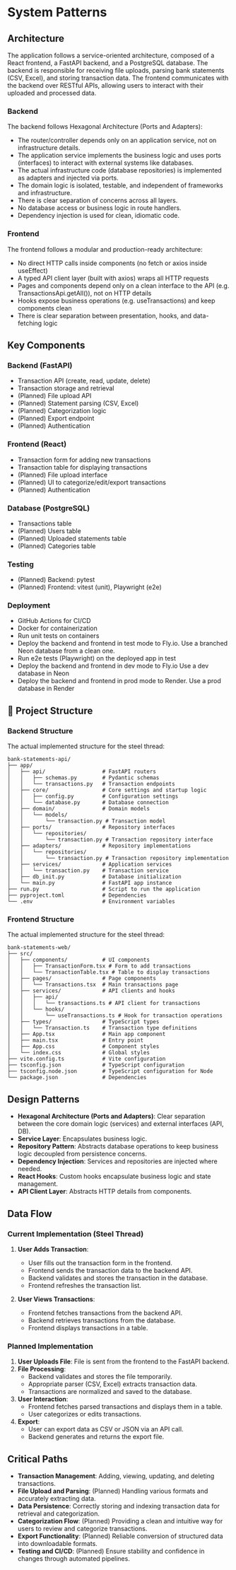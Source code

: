 # System Patterns

## Architecture

The application follows a service-oriented architecture, composed of a React frontend, a FastAPI backend, and a PostgreSQL database. The backend is responsible for receiving file uploads, parsing bank statements (CSV, Excel), and storing transaction data. The frontend communicates with the backend over RESTful APIs, allowing users to interact with their uploaded and processed data.

### Backend

The backend follows Hexagonal Architecture (Ports and Adapters):

- The router/controller depends only on an application service, not on infrastructure details.
- The application service implements the business logic and uses ports (interfaces) to interact with external systems like databases.
- The actual infrastructure code (database repositories) is implemented as adapters and injected via ports.
- The domain logic is isolated, testable, and independent of frameworks and infrastructure.
- There is clear separation of concerns across all layers.
- No database access or business logic in route handlers.
- Dependency injection is used for clean, idiomatic code.

### Frontend

The frontend follows a modular and production-ready architecture:

- No direct HTTP calls inside components (no fetch or axios inside useEffect)
- A typed API client layer (built with axios) wraps all HTTP requests
- Pages and components depend only on a clean interface to the API (e.g. TransactionsApi.getAll()), not on HTTP details
- Hooks expose business operations (e.g. useTransactions) and keep components clean
- There is clear separation between presentation, hooks, and data-fetching logic

## Key Components

### Backend (FastAPI)

- Transaction API (create, read, update, delete)
- Transaction storage and retrieval
- (Planned) File upload API
- (Planned) Statement parsing (CSV, Excel)
- (Planned) Categorization logic
- (Planned) Export endpoint
- (Planned) Authentication

### Frontend (React)

- Transaction form for adding new transactions
- Transaction table for displaying transactions
- (Planned) File upload interface
- (Planned) UI to categorize/edit/export transactions
- (Planned) Authentication

### Database (PostgreSQL)

- Transactions table
- (Planned) Users table
- (Planned) Uploaded statements table
- (Planned) Categories table

### Testing

- (Planned) Backend: pytest
- (Planned) Frontend: vitest (unit), Playwright (e2e)

### Deployment

- GitHub Actions for CI/CD
- Docker for containerization
- Run unit tests on containers
- Deploy the backend and frontend in test mode to Fly.io. Use a branched Neon database from a clean one.
- Run e2e tests (Playwright) on the deployed app in test
- Deploy the backend and frontend in dev mode to Fly.io Use a dev database in Neon
- Deploy the backend and frontend in prod mode to Render. Use a prod database in Render


## 📁 Project Structure

### Backend Structure

The actual implemented structure for the steel thread:

```text
bank-statements-api/
├── app/
│   ├── api/                  # FastAPI routers
│   │   ├── schemas.py        # Pydantic schemas
│   │   └── transactions.py   # Transaction endpoints
│   ├── core/                 # Core settings and startup logic
│   │   ├── config.py         # Configuration settings
│   │   └── database.py       # Database connection
│   ├── domain/               # Domain models
│   │   └── models/
│   │       └── transaction.py # Transaction model
│   ├── ports/                # Repository interfaces
│   │   └── repositories/
│   │       └── transaction.py # Transaction repository interface
│   ├── adapters/             # Repository implementations
│   │   └── repositories/
│   │       └── transaction.py # Transaction repository implementation
│   ├── services/             # Application services
│   │   └── transaction.py    # Transaction service
│   ├── db_init.py            # Database initialization
│   └── main.py               # FastAPI app instance
├── run.py                    # Script to run the application
├── pyproject.toml            # Dependencies
└── .env                      # Environment variables
```

### Frontend Structure

The actual implemented structure for the steel thread:

```text
bank-statements-web/
├── src/
│   ├── components/           # UI components
│   │   ├── TransactionForm.tsx # Form to add transactions
│   │   └── TransactionTable.tsx # Table to display transactions
│   ├── pages/                # Page components
│   │   └── Transactions.tsx  # Main transactions page
│   ├── services/             # API clients and hooks
│   │   ├── api/
│   │   │   └── transactions.ts # API client for transactions
│   │   └── hooks/
│   │       └── useTransactions.ts # Hook for transaction operations
│   ├── types/                # TypeScript types
│   │   └── Transaction.ts    # Transaction type definitions
│   ├── App.tsx               # Main app component
│   ├── main.tsx              # Entry point
│   ├── App.css               # Component styles
│   └── index.css             # Global styles
├── vite.config.ts            # Vite configuration
├── tsconfig.json             # TypeScript configuration
├── tsconfig.node.json        # TypeScript configuration for Node
└── package.json              # Dependencies
```

## Design Patterns

- **Hexagonal Architecture (Ports and Adapters)**: Clear separation between the core domain logic (services) and external interfaces (API, DB).
- **Service Layer**: Encapsulates business logic.
- **Repository Pattern**: Abstracts database operations to keep business logic decoupled from persistence concerns.
- **Dependency Injection**: Services and repositories are injected where needed.
- **React Hooks**: Custom hooks encapsulate business logic and state management.
- **API Client Layer**: Abstracts HTTP details from components.

## Data Flow

### Current Implementation (Steel Thread)

1. **User Adds Transaction**:
   - User fills out the transaction form in the frontend.
   - Frontend sends the transaction data to the backend API.
   - Backend validates and stores the transaction in the database.
   - Frontend refreshes the transaction list.

2. **User Views Transactions**:
   - Frontend fetches transactions from the backend API.
   - Backend retrieves transactions from the database.
   - Frontend displays transactions in a table.

### Planned Implementation

1. **User Uploads File**: File is sent from the frontend to the FastAPI backend.
2. **File Processing**:
   - Backend validates and stores the file temporarily.
   - Appropriate parser (CSV, Excel) extracts transaction data.
   - Transactions are normalized and saved to the database.
3. **User Interaction**:
   - Frontend fetches parsed transactions and displays them in a table.
   - User categorizes or edits transactions.
4. **Export**:
   - User can export data as CSV or JSON via an API call.
   - Backend generates and returns the export file.

## Critical Paths

- **Transaction Management**: Adding, viewing, updating, and deleting transactions.
- **File Upload and Parsing**: (Planned) Handling various formats and accurately extracting data.
- **Data Persistence**: Correctly storing and indexing transaction data for retrieval and categorization.
- **Categorization Flow**: (Planned) Providing a clean and intuitive way for users to review and categorize transactions.
- **Export Functionality**: (Planned) Reliable conversion of structured data into downloadable formats.
- **Testing and CI/CD**: (Planned) Ensure stability and confidence in changes through automated pipelines.
